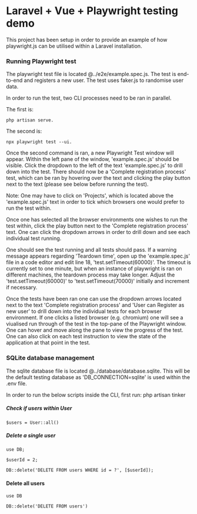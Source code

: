 # Laravel + Vue + Playwright testing demo

This project has been setup in order to provide an example of how playwright.js can be utilised within a Laravel installation.

### Running Playwright test

The playwright test file is located @../e2e/example.spec.js. The test is end-to-end and registers a new user. The test uses faker.js to randomise user data.

In order to run the test, two CLI processes need to be ran in parallel.

The first is:

    php artisan serve.

The second is:

    npx playwright test --ui.

Once the second command is ran, a new Playwright Test window will appear. Within the left pane of the window, 'example.spec.js' should be visible. Click the dropdown to the left of the text 'example.spec.js' to drill down into the test. There should now be a 'Complete registration process' test, which can be ran by hovering over the text and clicking the play button next to the text (please see below before running the test).

Note: One may have to click on 'Projects', which is located above the 'example.spec.js' text in order to tick which browsers one would prefer to run the test within.

Once one has selected all the browser environments one wishes to run the test within, click the play button next to the 'Complete registration process' text. One can click the dropdown arrows in order to drill down and see each individual test running.

One should see the test running and all tests should pass. If a warning message appears regarding 'Teardown time', open up the 'example.spec.js' file in a code editor and edit line 18, 'test.setTimeout(60000)'. The timeout is currently set to one minute, but when an instance of playwright is ran on different machines, the teardown process may take longer. Adjust the 'test.setTimeout(60000)' to 'test.setTimeout(70000)' initially and increment if necessary.

Once the tests have been ran one can use the dropdown arrows located next to the text 'Complete registration process' and 'User can Register as new user' to drill down into the individual tests for each browser environment. If one clicks a listed browser (e.g. chromium) one will see a viualised run through of the test in the top-pane of the Playwright window. One can hover and move along the pane to view the progress of the test. One can also click on each test instruction to view the state of the application at that point in the test.

### SQLite database management

The sqlite database file is located @../database/database.sqlite. This will be the default testing database as 'DB_CONNECTION=sqlite' is used within the .env file.

In order to run the below scripts inside the CLI, first run: php artisan tinker

##### Check if users within User

    $users = User::all()

##### Delete a single user

    use DB;

    $userId = 2;

    DB::delete('DELETE FROM users WHERE id = ?', [$userId]);

#### Delete all users

    use DB

    DB::delete('DELETE FROM users')
